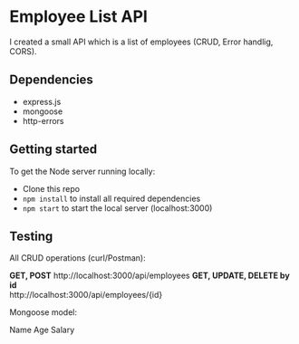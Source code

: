 # Employee List API

I created a small API which is a list of employees (CRUD, Error handlig, CORS).

## Dependencies

- express.js
- mongoose
- http-errors

## Getting started

To get the Node server running locally:

- Clone this repo
- `npm install` to install all required dependencies
- `npm start` to start the local server (localhost:3000)

## Testing

All CRUD operations (curl/Postman):

**GET, POST** 
http://localhost:3000/api/employees
**GET, UPDATE, DELETE by id**  
http://localhost:3000/api/employees/{id}

Mongoose model:

Name
Age
Salary



